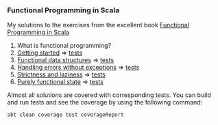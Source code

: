 ### Functional Programming in Scala
My solutions to the exercises from the excellent book [Functional Programming in Scala](https://github.com/fpinscala/fpinscala)

1. What is functional programming?
2. [Getting started](src/main/scala/Chapter02.scala) => [tests](src/test/scala/Chapter02Spec.scala)
3. [Functional data structures](src/main/scala/Chapter03.scala) => [tests](src/test/scala/Chapter03Spec.scala)
4. [Handling errors without exceptions](src/main/scala/Chapter04.scala) => [tests](src/test/scala/Chapter04Spec.scala)
5. [Strictness and laziness](src/main/scala/Chapter05.scala) => [tests](src/test/scala/Chapter05Spec.scala)
6. [Purely functional state](src/main/scala/Chapter06.scala) => [tests](src/test/scala/Chapter06Spec.scala)

Almost all solutions are covered with corresponding tests.
You can build and run tests and see the coverage by using the following command:

```bash
sbt clean coverage test coverageReport
```
